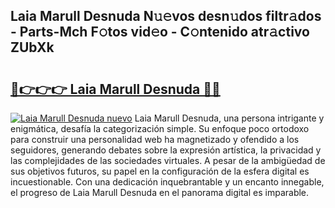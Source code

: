 ## Laia Marull Desnuda N𝚞𝚎vos desn𝚞dos filtr𝚊dos - Parts-Mch F𝚘tos vid𝚎o - C𝚘ntenido atr𝚊ctivo ZUbXk

# <h2><a href="http://mb32wxn.tromn.icu/?c=Laia+Marull+Desnuda">🔗👉👉👉 Laia Marull Desnuda 🔗🔗</a></h2>

[![Laia Marull Desnuda nuevo](https://i.imgur.com/pEAQMta.gif)](http://mb32wxn.tromn.icu/?c=Laia+Marull+Desnuda)
Laia Marull Desnuda, una persona intrigante y enigmática, desafía la categorización simple. Su enfoque poco ortodoxo para construir una personalidad web ha magnetizado y ofendido a los seguidores, generando debates sobre la expresión artística, la privacidad y las complejidades de las sociedades virtuales. A pesar de la ambigüedad de sus objetivos futuros, su papel en la configuración de la esfera digital es incuestionable. Con una dedicación inquebrantable y un encanto innegable, el progreso de Laia Marull Desnuda en el panorama digital es imparable.
